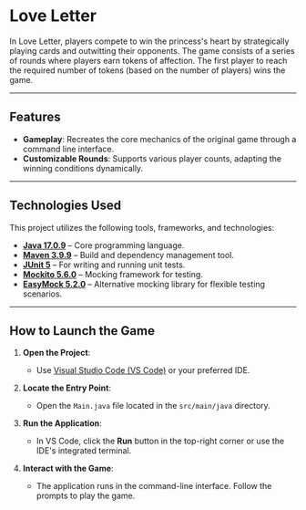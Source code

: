 # Love Letter

In Love Letter, players compete to win the princess's heart by strategically playing cards and outwitting their opponents. The game consists of a series of rounds where players earn tokens of affection. The first player to reach the required number of tokens (based on the number of players) wins the game.

---

## Features

- **Gameplay**: Recreates the core mechanics of the original game through a command line interface.
- **Customizable Rounds**: Supports various player counts, adapting the winning conditions dynamically.

---

## Technologies Used

This project utilizes the following tools, frameworks, and technologies:

- [**Java 17.0.9**](https://docs.oracle.com/en/java/javase/17) – Core programming language.
- [**Maven 3.9.9**](https://maven.apache.org) – Build and dependency management tool.
- [**JUnit 5**](https://junit.org/junit5) – For writing and running unit tests.
- [**Mockito 5.6.0**](https://site.mockito.org) – Mocking framework for testing.
- [**EasyMock 5.2.0**](https://easymock.org) – Alternative mocking library for flexible testing scenarios.

---

## How to Launch the Game

1. **Open the Project**:
   - Use [Visual Studio Code (VS Code)](https://code.visualstudio.com) or your preferred IDE.

2. **Locate the Entry Point**:
   - Open the `Main.java` file located in the `src/main/java` directory.

3. **Run the Application**:
   - In VS Code, click the **Run** button in the top-right corner or use the IDE's integrated terminal.

4. **Interact with the Game**:
   - The application runs in the command-line interface. Follow the prompts to play the game.
